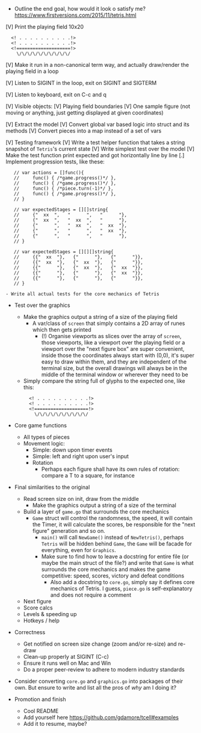 - Outline the end goal, how would it look o satisfy me?
  https://www.firstversions.com/2015/11/tetris.html

[V] Print the playing field 10x20
```
  <! . . . . . . . . . .!>
  <! . . . . . . . . . .!>
  <!====================!>
    \/\/\/\/\/\/\/\/\/\/
```

[V] Make it run in a non-canonical term way, and actually draw/render the playing field in a loop

[V] Listen to SIGINT in the loop, exit on SIGINT and SIGTERM

[V] Listen to keyboard, exit on C-c and q

[V] Visible objects:
  [V] Playing field boundaries
  [V] One sample figure (not moving or anything, just getting displayed
      at given coordinates)

[V] Extract the model
  [V] Convert global var based logic into struct and its methods
  [V] Convert pieces into a map instead of a set of vars

[V] Testing framework
  [V] Write a test helper function that takes a string snapshot of
      `Tetris`'s current state
  [V] Write simplest test over the model
  [V] Make the test function print expected and got horizontally line
      by line
  [.] Implement progression tests, like these:
  ```
     // var actions = []func(){
     // 	func() { /*game.progress()*/ },
     // 	func() { /*game.progress()*/ },
     // 	func() { /*piece.turn(-1)*/ },
     // 	func() { /*game.progress()*/ },
     // }

     // var expectedStages = [][]string{
     // 	{"  xx  ",   "      ",   "      "},
     // 	{"  xx  ",   "  xx  ",   "      "},
     // 	{"      ",   "  xx  ",   "  xx  "},
     // 	{"      ",   "      ",   "  xx  "},
     // 	{"      ",   "      ",   "      "},
     // }

     // var expectedStages = [][][]string{
     // 	{{"  xx  "},   {"      "},   {"      "}},
     // 	{{"  xx  "},   {"  xx  "},   {"      "}},
     // 	{{"      "},   {"  xx  "},   {"  xx  "}},
     // 	{{"      "},   {"      "},   {"  xx  "}},
     // 	{{"      "},   {"      "},   {"      "}},
     // }
  ```
    - Write all actual tests for the core mechanics of Tetris

  - Test over the graphics
    - Make the graphics output a string of a size of the playing field
      - A var/class of `screen` that simply contains a 2D array of
        runes which then gets printed
        - (!) Organise viewports as slices over the array of `screen`,
          those viewports, like a viewport over the playing field or a
          viewport over the "next figure box" are super convenient,
          inside those the coordinates always start with (0,0), it's
          super easy to draw within them, and they are independent of
          the terminal size, but the overall drawings will always be
          in the middle of the terminal window or wherever they need
          to be
    - Simply compare the string full of glyphs to the expected one,
      like this:
      ```
        <! . . . . . . . . . .!>
        <! . . . . . . . . . .!>
        <!====================!>
          \/\/\/\/\/\/\/\/\/\/
      ```

- Core game functions
  - All types of pieces
  - Movement logic:
    - Simple: down upon timer events
    - Simple: left and right upon user's input
    - Rotation
      - Perhaps each figure shall have its own rules of rotation:
        compare a T to a square, for instance

- Final similarities to the original
  - Read screen size on init, draw from the middle
    - Make the graphics output a string of a size of the terminal
  - Build a layer of `game.go` that surrounds the core mechanics
    - `Game` struct will control the randomness, the speed, it will
      contain the Timer, it will calculate the scores, be responsible
      for the "next figure" generation and so on.
      - `main()` will call `NewGame()` instead of `NewTetris()`,
        perhaps `Tetris` will be hidden behind `Game`, the `Game` will
        be facade for everything, even for `Graphics`.
      - Make sure to find how to leave a docstring for entire file (or
        maybe the main struct of the file?) and write that `Game` is
        what surrounds the core mechanics and makes the game
        competitive: speed, scores, victory and defeat conditions
        - Also add a docstring to `core.go`, simply say it defines
          core mechanics of Tetris. I guess, `piece.go` is
          self-explanatory and does not require a comment
  - Next figure
  - Score calcs
  - Levels & speeding up
  - Hotkeys / help

- Correctness
  - Get notified on screen size change (zoom and/or re-size) and re-draw
  - Clean-up properly at SIGINT (C-c)
  - Ensure it runs well on Mac and Win
  - Do a proper peer-review to adhere to modern industry standards

- Consider converting `core.go` and `graphics.go` into packages of
  their own. But ensure to write and list all the pros of _why_ am I
  doing it?

- Promotion and finish
  - Cool README
  - Add yourself here https://github.com/gdamore/tcell#examples
  - Add it to resume, maybe?
